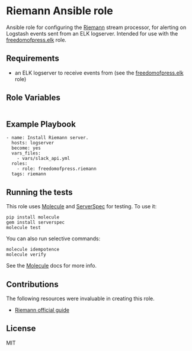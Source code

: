 # Riemann Ansible role

Ansible role for configuring the [Riemann] stream processor, for alerting
on Logstash events sent from an ELK logserver.
Intended for use with the [freedomofpress.elk] role.

Requirements
------------
* an ELK logserver to receive events from (see the [freedomofpress.elk] role)

Role Variables
--------------
```yaml
```

Example Playbook
----------------

```
- name: Install Riemann server.
  hosts: logserver
  become: yes
  vars_files:
    - vars/slack_api.yml
  roles:
    - role: freedomofpress.riemann
  tags: riemann
```

Running the tests
-----------------

This role uses [Molecule] and [ServerSpec] for testing. To use it:

```
pip install molecule
gem install serverspec
molecule test
```

You can also run selective commands:

```
molecule idempotence
molecule verify
```

See the [Molecule] docs for more info.

Contributions
-------------
The following resources were invaluable in creating this role.

* [Riemann official guide](http://riemann.io/howto.html#putting-riemann-into-production)

License
-------

MIT

[Molecule]: http://molecule.readthedocs.org/en/master/
[ServerSpec]: http://serverspec.org/
[freedomofpress.elk]: https://github.com/freedomofpress/ansible-role-elk
[Riemann]: http://riemann.io
